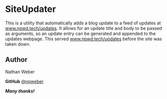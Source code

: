 ﻿# SiteUpdater

This is a utility that automatically adds a blog update to a feed of updates at www.npwd.tech/updates. It allows for an update title and body to be passed as arguments, so an update entry can be generated and appended to the updates webpage. This served www.npwd.tech/updates before the site was taken down.

 ## **Author**
Nathan Weber

**GitHub** [@npweber](https://github.com/npweber/)

***Many thanks!***

